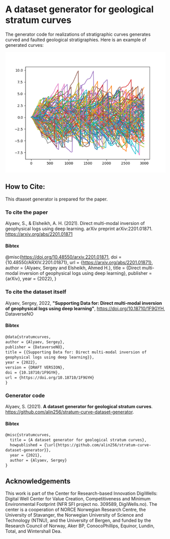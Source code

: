 # A dataset generator for geological stratum curves

The generator code for realizations of stratigraphic curves generates curved and faulted geological stratigraphies. 
Here is an example of generated curves:

![100 stratum curves](https://github.com/alin256/stratum-curve-dataset-generator/blob/main/trajcetories.png)

## How to Cite:

This dtaaset generator is prepared for the paper. 

### To cite the paper

Alyaev, S., & Elsheikh, A. H. (2021). Direct multi-modal inversion of geophysical logs using deep learning. 
arXiv preprint arXiv:2201.01871. https://arxiv.org/abs/2201.01871

#### Bibtex

@misc{https://doi.org/10.48550/arxiv.2201.01871,
  doi = {10.48550/ARXIV.2201.01871},
  url = {https://arxiv.org/abs/2201.01871},
  author = {Alyaev, Sergey and Elsheikh, Ahmed H.},
  title = {Direct multi-modal inversion of geophysical logs using deep learning},
  publisher = {arXiv},
  year = {2022},
}


### To cite the dataset itself


Alyaev, Sergey, 2022, **"Supporting Data for: Direct multi-modal inversion of geophysical logs using deep learning"**, 
https://doi.org/10.18710/1F9GYH, DataverseNO


#### Bibtex

```
@data{stratumcurves,
author = {Alyaev, Sergey},
publisher = {DataverseNO},
title = {{Supporting Data for: Direct multi-modal inversion of geophysical logs using deep learning}},
year = {2022},
version = {DRAFT VERSION},
doi = {10.18710/1F9GYH},
url = {https://doi.org/10.18710/1F9GYH}
}
```

### Generator code

Alyaev, S. (2021). **A dataset generator for geological stratum curves**. 
https://github.com/alin256/stratum-curve-dataset-generator.

#### Bibtex
```
@misc{stratumcurves,
  title = {A dataset generator for geological stratum curves},
  howpublished = {\url{https://github.com/alin256/stratum-curve-dataset-generator}},
  year = {2021},
  author = {Alyaev, Sergey}
}
```

## Acknowledgements

This work is part of the Center for Research-based Innovation DigiWells: Digital Well Center for Value Creation, Competitiveness and Minimum Environmental Footprint (NFR SFI project no. 309589, DigiWells.no). The center is a cooperation of NORCE Norwegian Research Centre, the University of Stavanger, the Norwegian University of Science and Technology (NTNU), and the University of Bergen, and funded by the Research Council of Norway, Aker BP, ConocoPhillips, Equinor, Lundin, Total, and Wintershall Dea.

